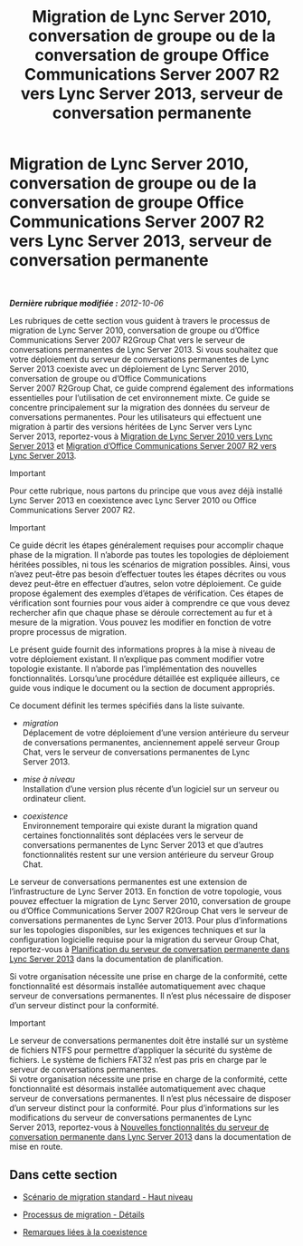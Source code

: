 ﻿---
title: Migration de Lync Server 2010, conversation de groupe ou de la conversation de groupe Office Communications Server 2007 R2 vers Lync Server 2013, serveur de conversation permanente
TOCTitle: Migration de Lync Server 2010, conversation de groupe ou de la conversation de groupe Office Communications Server 2007 R2 vers Lync Server 2013, serveur de conversation permanente
ms:assetid: 5b4d3db1-6eba-4932-b49c-f60bcf9488f9
ms:mtpsurl: https://technet.microsoft.com/fr-fr/library/Gg615442(v=OCS.15)
ms:contentKeyID: 49297331
ms.date: 05/20/2016
mtps_version: v=OCS.15
ms.translationtype: HT
---

# Migration de Lync Server 2010, conversation de groupe ou de la conversation de groupe Office Communications Server 2007 R2 vers Lync Server 2013, serveur de conversation permanente

 

_**Dernière rubrique modifiée :** 2012-10-06_

Les rubriques de cette section vous guident à travers le processus de migration de Lync Server 2010, conversation de groupe ou d’Office Communications Server 2007 R2Group Chat vers le serveur de conversations permanentes de Lync Server 2013. Si vous souhaitez que votre déploiement du serveur de conversations permanentes de Lync Server 2013 coexiste avec un déploiement de Lync Server 2010, conversation de groupe ou d’Office Communications Server 2007 R2Group Chat, ce guide comprend également des informations essentielles pour l’utilisation de cet environnement mixte. Ce guide se concentre principalement sur la migration des données du serveur de conversations permanentes. Pour les utilisateurs qui effectuent une migration à partir des versions héritées de Lync Server vers Lync Server 2013, reportez-vous à [Migration de Lync Server 2010 vers Lync Server 2013](migration-from-lync-server-2010-to-lync-server-2013.md) et [Migration d’Office Communications Server 2007 R2 vers Lync Server 2013](migration-from-office-communications-server-2007-r2-to-lync-server-2013.md).

> [!important]  
> Pour cette rubrique, nous partons du principe que vous avez déjà installé Lync Server 2013 en coexistence avec Lync Server 2010 ou Office Communications Server 2007 R2.

> [!important]  
> Ce guide décrit les étapes généralement requises pour accomplir chaque phase de la migration. Il n’aborde pas toutes les topologies de déploiement héritées possibles, ni tous les scénarios de migration possibles. Ainsi, vous n’avez peut-être pas besoin d’effectuer toutes les étapes décrites ou vous devez peut-être en effectuer d’autres, selon votre déploiement. Ce guide propose également des exemples d’étapes de vérification. Ces étapes de vérification sont fournies pour vous aider à comprendre ce que vous devez rechercher afin que chaque phase se déroule correctement au fur et à mesure de la migration. Vous pouvez les modifier en fonction de votre propre processus de migration.

Le présent guide fournit des informations propres à la mise à niveau de votre déploiement existant. Il n’explique pas comment modifier votre topologie existante. Il n’aborde pas l’implémentation des nouvelles fonctionnalités. Lorsqu’une procédure détaillée est expliquée ailleurs, ce guide vous indique le document ou la section de document appropriés.

Ce document définit les termes spécifiés dans la liste suivante.

  - *migration*   
    Déplacement de votre déploiement d’une version antérieure du serveur de conversations permanentes, anciennement appelé serveur Group Chat, vers le serveur de conversations permanentes de Lync Server 2013.

<!-- end list -->

  - *mise à niveau*   
    Installation d’une version plus récente d’un logiciel sur un serveur ou ordinateur client.

<!-- end list -->

  - *coexistence*   
    Environnement temporaire qui existe durant la migration quand certaines fonctionnalités sont déplacées vers le serveur de conversations permanentes de Lync Server 2013 et que d’autres fonctionnalités restent sur une version antérieure du serveur Group Chat.

Le serveur de conversations permanentes est une extension de l’infrastructure de Lync Server 2013. En fonction de votre topologie, vous pouvez effectuer la migration de Lync Server 2010, conversation de groupe ou d’Office Communications Server 2007 R2Group Chat vers le serveur de conversations permanentes de Lync Server 2013. Pour plus d’informations sur les topologies disponibles, sur les exigences techniques et sur la configuration logicielle requise pour la migration du serveur Group Chat, reportez-vous à [Planification du serveur de conversation permanente dans Lync Server 2013](lync-server-2013-planning-for-persistent-chat-server.md) dans la documentation de planification.

Si votre organisation nécessite une prise en charge de la conformité, cette fonctionnalité est désormais installée automatiquement avec chaque serveur de conversations permanentes. Il n’est plus nécessaire de disposer d’un serveur distinct pour la conformité.

> [!important]  
> Le serveur de conversations permanentes doit être installé sur un système de fichiers NTFS pour permettre d’appliquer la sécurité du système de fichiers. Le système de fichiers FAT32 n’est pas pris en charge par le serveur de conversations permanentes.<br />
Si votre organisation nécessite une prise en charge de la conformité, cette fonctionnalité est désormais installée automatiquement avec chaque serveur de conversations permanentes. Il n’est plus nécessaire de disposer d’un serveur distinct pour la conformité. Pour plus d’informations sur les modifications du serveur de conversations permanentes de Lync Server 2013, reportez-vous à <a href="lync-server-2013-new-persistent-chat-server-features.md">Nouvelles fonctionnalités du serveur de conversation permanente dans Lync Server 2013</a> dans la documentation de mise en route.

## Dans cette section

  - [Scénario de migration standard - Haut niveau](standard-migration-scenario-high-level.md)

  - [Processus de migration - Détails](migration-process-details.md)

  - [Remarques liées à la coexistence](coexistence-considerations.md)

